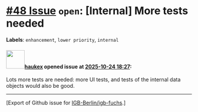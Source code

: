 # [\#48 Issue](https://github.com/IGB-Berlin/igb-fuchs/issues/48) `open`: [Internal] More tests needed
**Labels**: `enhancement`, `lower priority`, `internal`


#### <img src="https://avatars.githubusercontent.com/u/4613111?u=708742f53b26cb75f2c7a93ee7a7a53abe18ec48&v=4" width="50">[haukex](https://github.com/haukex) opened issue at [2025-10-24 18:27](https://github.com/IGB-Berlin/igb-fuchs/issues/48):

Lots more tests are needed: more UI tests, and tests of the internal data objects would also be good.




-------------------------------------------------------------------------------



[Export of Github issue for [IGB-Berlin/igb-fuchs](https://github.com/IGB-Berlin/igb-fuchs).]
